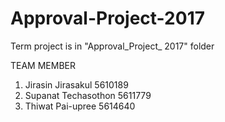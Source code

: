 # Approval-Project-2017
Term project is in "Approval_Project_ 2017" folder

TEAM MEMBER
1. Jirasin Jirasakul 5610189
2. Supanat Techasothon 5611779
3. Thiwat Pai-upree 5614640